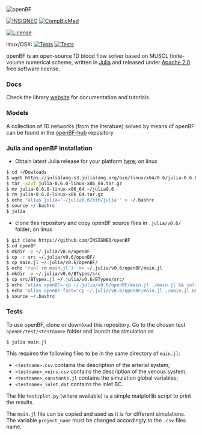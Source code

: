 ![openBF](https://alemelis.github.io/openbf.jl/images/openBF.svg)

[![INSIGNEO](https://img.shields.io/badge/-INSIGNEO-red.svg?logo=data%3Aimage%2Fpng%3Bbase64%2CiVBORw0KGgoAAAANSUhEUgAAAA4AAAAOCAQAAAC1QeVaAAABGElEQVQY012QvyvEcRzGH12p4%2BRHKW6Rugz%2BAnUWGQyUVYRBFuVMBgmL%2BBdsZzBQymT1YyDJxiaTG3RX576f1%2FubXPE23I8uz7M9z7vn6XlLkiRPhFmOuObK8t7BbpRRA19D3OF1Rt7GG%2B91Oxojwnm1jZAN49F0ZRjHKYQRFVMUcE4%2BOhs5YYUqt2wzqrCJc%2B%2BJZoeiTKkrTrNuiwqPeJiRJG8Pq%2BzQL0k2hduDiPFytyTZMj%2F2FY4lqdKLE4lv3JOSRI5qgAtJKqZwYvGM22RNsAPL1yaELM6LwhbOuf4hXOJ2qDhthrPWapHDKUV9kmyJX5xTJjz52ROynOH8Mle%2FtAVovs9xsPmWoHiQPW4oU%2BCJfRuoqX8d8dI8uuCeiQAAAABJRU5ErkJggg%3D%3D)](https://insigneo.org/)
[![CompBioMed](https://img.shields.io/badge/-CompBioMed-yellow.svg?logo=data%3Aimage%2Fpng%3Bbase64%2CiVBORw0KGgoAAAANSUhEUgAAAD4AAABgCAYAAABFRcHDAAAVEUlEQVR4Ad1cd5BV53W%2FmWScTMokGZeZTEpcMo7HGSeO4xLZlmVJEIqNQbLVwQYjoSIhGVkeeRxbsq0iJAQSoiwFsYAEorO97LIF2F2W7b0su8v2fVv2lXffva%2B%2FX845795dLu%2BZ4cFGvNUfh7u8Mu%2F%2BvlPO75zvfFeJRCIKACUcCipD3bVoOnsIVblbUZ27DY1n3kdv8xm4p0bAn2ExPz%2FXRf4J%2BHSlJn8HsrYtRu7O%2B5C3%2ByHk7XqI%2Fr4XOSl3I3%2FPT9BcfhyhYOA6wUeiEokkF%2FCO6ixkbV2A4vfXoei9Z1B04Gm6itBrzyJ%2F94Ooz34NwYD%2FmoALQJFwfLCI3Hzgfq%2BqlB5%2BHgWpjxDgtSjc%2FzhOizwh17z9z6By3zL4qjdAQAMWMNcCKhL0KpGQTwmM1CHsc5mLc3OBuyaHUbB3NQoF6JMC2JQiAf406t%2B%2FB3rh%2FQj73OZNXxV0JBIWsGHPeE1guAr%2BwQr42o%2FAW5eCCCLJAdxtt6Fw3xqSx2OAs8YzU9eh8eDd8BatQDjoM246HN%2B8Rbu6ole9Ca1oNdT0j8PX%2BgECw9XQz%2F%2FusoUL33xT54BVfupVCWBs6iboQkPjtR%2BswljaAmg530VwrBVxtGUBw%2BbsPqpAzfgCPPk%2FhFbyBLQz6xByDcG0hqQJboNd1Ry9JZiZJp6b%2BhTaj94PX84tBPpO0t7nyFS3IRLymxqOq3Fv3Q6opxQEbI1g7bO5R0IWS0kKmb7phuJ9yNnxIwZPZv%2BEyFj6Iug534GaswhqGoEZbUBcACYX8HsUT8ED8BTcB%2FbxOJ9JGpk2PZ%2FmVs4c%2BZUEuoL9a3H2vUfgzF4MLXch1Mxb4MmZj5C9Ny5w8%2F%2FByS6oJxToFS%2FRSyHzPQadnAQmEg7LdaCjEnk7f4R8SmFVh1bDk%2FbnrGmSv4FWvAaR6eAWiQvc350H92EF3qYDiEltyQx8pLeRgN9LKUwiueTuwGgjQs5BhNhXTS3GN2GK5hvhPqLA31tktYwkFMuNN5TsRx6xtLzUJ9B%2B6jHA74z%2FxTjAOVV5CleIqQdtTckP3NS2c3IIBe%2BuwukDTyF376PoTn8ECKjT4OJo2%2BrfU90U%2BT8JT9YtnLqSH7j5Rz1FdS5QOKrn7VuL%2FqPfRrDtMIIEIhIKWEDG9e9LpVCPKdCKfnoNDC9p8ngVgb7HJDBCXkbTlkDP%2BATc6f8I7dzzCDn6rprKvA17hLhIRI%2BEkx%2B4xzW5nrVckLqGgD%2BF%2FH1PCoGxZ8yHnjMPavZ8IiQfgyfn9hjwJjCO9trZX4jGvY2pSHbQLFKSZm%2F%2FAZWfP2PSIqA7j90HT%2FZtJN8luR2e3CXC3DxcqOhTa0zw5gKE3MP0mQVQTyrwdxckvX8L8Lqivcjddb9BVx%2FH8Kkl8OV8C6qANuU7BOz7QkW5ADG%2FbAa8wHAN1LRP0OL8A4KU%2FuS9ZAfO7aU88u%2F8Az9D1cFV0BgkgbUANzWfs1i0Gug%2Fh8uB%2B1qPyuusddb%2BnNB4d2MxclOWEXAiLYeXE%2FBb44PO%2FG%2B63gEP09e8JeDiwwSvn3%2BF87dUYhHi63PCx%2B1j%2FSjYswK5lMKaDv%2BYAloc4Fm3wpN%2Fj6H1%2F4mafPUmCHHxOqkwuYc0brpB5Ka1lxLpBUp3tTJjA7J2rUT94dWicau2qSTN%2BBK0sl8SsNfp7y9Pm3zQ1oigvZd8%2BxPyf1%2FbMcPMkxe0JY8PtFcgM%2BVeXPjgUahZUcDqFaauZn4dWvHD0M4%2BTeD%2FnUz%2BaxTlyTXKf0MW8c1oDT5Yafr33ADu091KyeFfoWTfSjiyFnKAizF3LkvFxCtfhrf5PdGw%2BHsWCVtF5n8i5Oi%2FCRH9%2BixseqV6Gospn9%2BFsYwfkp9%2Fm4DfHgs88yvi69wp9fcWy0J4yBLUjP%2BA5%2FQqRAL6zQhsJga%2BJg7c63EqBe89i%2B6j34cvl0w960rg8wj4V8GBzOTi3JHRSp%2BG%2B5hZg5ugkx%2B45QtdjaWo2b8A3tw742icmFna30I%2FL1zc0jPnyixG23MBuFmaTtr6cCb1QbizF0C7MsDlLBTT9vcUwkpZ4%2Fra3DF1TmvVuVuRu%2FsnGDm1yMjnptb5egf58ufB2rVEbutW0RwCbgDobz%2BPnO3fk7ZyT%2BZaeDnAZU2nMyOlfQlBe08CKSvJTd2nq8rZYy8ge9v30FR2HEH3yFFP3g84d3OqMsDP5w4Lbyp8dIAPd9dRT%2F0eqs4eg2tq5Ci%2Fpl14Q3yafVtKVA5uTFIGyj86wFvKjyFzywJUZm5EKOAzWkklUZKSs8gAvjBKS9tPfnSA1xXuQebWheDgFjb6a8GJTjLtT7GpG80I4udpf2qpxxGJzG3gDSUHpAtz7sTvwPvl0lVxDlBw%2By%2FxbylHsyjYpX8GnrPrEA56PxrAu%2BryZewj%2F92VmBjsgLCyyYtQM%2F7F4OO3wl20Eq7KF%2BFoeBtBo%2F0UmevAJ4cvSk%2Bdt4qrst9GhIFfKhIq6i5eDWf1K3A0pcDZvBOO%2Bo3wuyzFyNwFHgr6lfPpb4jG8%2FasQsf5Y9DLfw3nmSfhaE4h2QFn41Y46WqvfxPesSbMeVM3tTZ6qRm5KUuJwKxF1fv3w1X1WzhadjFgki0G%2BG1wFd1Pkf3EnAdu%2BXDTuSNk8j%2BBrXozXK1k1g1b4GzaFgVd9RLUwgegHlfgrd8994Gbvmo2JEart8DdTGDFtFPk6qKuiyfTaDikfQx6zWZYBn7mKnDz5vWRC3A1vk1gt4k%2FO%2Bvfgvv0CngyvsIkxsjlfwa9cr2UpvJDkbkK3PhwwD1MgWsDgd4SBV33JtS8paTpr4qmZ2ryT0Gv%2BO1lmwqyAHPV1COK2p0BBwF3ckCrfxtq%2Ft3RhmL2PBKzAXkntKyvwZG3HKM9tfD79Mt%2BPDz3gAfUEQpkb1Eg2w4HBTN3yZqoeecIaFOkTNVzbsNE%2Bp3I3%2FUjlB75X%2FS3lWPmh8NzC7g%2BXAlH3eti4q7GrezLTFGZqlqBE2fXqe8%2BmbEAJe89hYLUx6iGX4r64lQE%2FF4T%2FNxJZ%2B6uk6xxYWW6rZbS1S6zJI0BrhHwqczFKEpdRd2aFSg%2B%2BKzw%2FOq8bdMFTmQudFnDQV1xtaYySRGt%2B8nsQ1O9FMT%2ByPBvs%2F10W3T7KP3T0M4%2BD%2Bd4HxpKDzLHJ%2FA%2FpybGEnTW5GDOAA9Rj9xpUFIH0VG%2Fs1%2F2v7TStQTy8wJ2BvgisQRv7fbpqN5Vm0vgeZv5GaG8jvEBk8fPAeBNKczQJKr7JtogZKb5ADwEUstbDI0Cmgj7PndhunNN4CI1BTsI9CoZ7ucTDjM3EUliUw%2BIqZOPv0PgN2Oq6QRG2rsxcPogejYr6NlxG3pSbiH5Jsmt6HnnrzFYepI%2B04WhxgbY2jvReS4vOvq97zEZMNDcZtkaTu6orl5MI21vIuBk7o3b4ddUxTc5MM9x8otwnroVzrTbSe6A4%2BQ34EyfD9%2FUEAL%2BkBLQNSXg9ZHoyoXszVTWrpTJqaGLNZgTwL22eiOd7ZKr18Y3HlL00sfhyfw3MvEFJOTrGZ%2BGTtvFQCyg%2Fs7z5nkWMvcPcJOCG8s1AzcC3E6mq0JiOK15J1qg17wjkw5MVc09cW%2FzjA%2BbOzAsfQ3nyceXi8lXpK1HMOAzbya5ubp3vAX22ldhRnheBFfdRripFJWJiMxvRdvLI3VR4KGgfC8cDinDjU0Yaq7HueMvSBen%2BOA68BiZae5JqvGZD2oDpQT%2BFdG6SV%2BdJK6a1%2BAufQwe6rtFjJ1SFp%2FHo1yqKId7bEz%2BX5m1iUz9x6L1qdFemEVMMmo8dgJ5tEZM3dH4joAX7bMbUG3OaU8bOIOgZxja5Cj6LlTDr%2FtnGhlnDhHw5aT15RjuqTOBJ62Px4DnEtXddiDq8y07mdVJ20msoO4N%2BvttTFS9BVdXBgL2tvV%2B55DCwbCzJheZ2%2B9Fxta70d10ZiafWyWpgMeA99aSiRcsg6uWanTD7Lm1zEFQipkWsoDGTbDXvEqvb6KF2o%2BJhj3oLn0Ndenr0Ft7EggH4vu4ucOKSDIBN0e4KKilf05KU%2Ffph2gBNsLVfoA1LiKLIC3nXbwQ4hou4gFq6w64W6JMkIkRcwRtqAy%2ByQ4EtYmjkXAg%2FqnEmwnc1E5wvA1q%2Bt8LT5c9s%2BM8o5ovh%2BX89h7xc1f7IQK%2FmReBqa5Udwyee3QzsiX6et0G%2BZwsTschWohycA%2FAYg2R8OwAv8aOUNzZc19HurFhuJhTmWg9pI5aSAkfwwp6bOA0qPWXgEtbZ8u7rGnWuGjeSS7AjFBa1FIPbDcWa4NYjLvrhFhCJBy8kakKBnsDwC%2FroujlL0JN%2ByQ8uUstU4wQU%2FrD0w9%2Bj31eXfarqEl7Dm0Fv4ezOw%2Be3lw4W%2FdJgLQbgdHZvJ0XgsEzUxQrYEuyWt6HpHFT22Ftcr0nd6G0k80yNDBaD6s5WhfB%2FKEQkZqyU68ja8dDyN65AvaxAcjrAY2sY2yNf7KdMkEWpmrZBTYa9cEOXgBxF09fEbg%2FkCj4aaB0DYdCpq8nBpxHuBisjGmn%2FxO0sl%2Bbphij6RhrIRbHnRjZitr9AEZ6G2ZOIBsy1NgM3T5mD7r6yNRPEXDiC83Szo5qn9JoUI%2ByPiQO%2FvpNnbeHxL%2Fz7pIrD%2FIlogHecmYSwwULP23AHCziq2NoELa2dkuscPXVY7J6s5TEnCHYCjhlcvywgJ%2FlyB7r3xUvSe9connmlxFyXLqmGzB%2FrP1COnJ3PUDyIFrPG9MTAj6s9FdVIRQIWIb8bR098IwPQbuUSXRZKkTOBGIBIa%2Fjs4kseuKU1fRv%2BiE%2BF8rzqSr31E%2BvvOYTRebNXWo5I304LlZqC3bCjLjjFy9iqr%2FfSmMjESpwGhAKclDyK5QiORMYmqcCqfOI5RDvbIKPPTuW8a8c1ORYpV75GvfMEwI%2B2tcsPbiCvY%2BgjCYsQpz2fD7SdjWuvLmg368MNzWBf98sjx1NewyNc29gPbhwmvn92QNvDWwD56OBLW%2BZUXsfxNVBxwJ3TAzKkEFh6qNynMtHFsPtKarg7ObnzBvTXS5ltK1t2pXCYQp%2B1SVGX0Byv0R7v6N31js68YmLAE%2FsjKgJxqu5lJJDvyDwq1F08Glcqi%2FDGAG%2FMvJKYBsdxWSvCSoiQXCkpQPeiU7O90J4pEpsfRdhv2dWGxuWx5R4G941UtkSI383JAycGxOVWW9J%2F61g32rUnNyFkC%2BgxAM%2B0dMD16jNsigjZPqhYFjxjtUZjZHdQne1gZJZnY6%2B4jTwm%2BLbEtEzvsARPQETm0kjrRUnjOfIPMCR3QQWs0hs5l4ydwvw5mYEdK%2F8rXZnSa%2Bf0xtfAy5Lz362gEc4lTFpMebaFiJM1VQiudTUJHVZCfiD0mvn7itbAYCY%2FXRuWXGAi1kMtzsa7Pyq4mrbx%2BbOHN%2BI8gEz2M428M9CzfyGHI6NBLSEfsTUhOoYs3NgK9j7MIrffwaaap93JbkI%2BiSix0R6W0cHdIdT8rd1JzdFTF631Zlan0VTv7CBgP9z9NTRuV%2FGUtUE%2FLwq5x3O5aJ5W18L4kV0W3t7DHDO955JpqymBUn7m6O7VH5CbGIfonOjwW0P%2BfjHWevXPbppaoLoqtFnX25uK1kKGonoly7hSkvgKO%2B2jcX067jK40jPvu7pL77hRzFYeXrbcZlXZcrKEX7mvYSBGw%2FWeZRPKcu2ksc5XmNagwnQZbPZrwRuJ3bnHB42F2SGHwz0wHbuZW55STXHLnAjJh%2FzcAse7mHhRUjcnKzRu75oL%2FL2%2FFh4e5sR3U0t2qYjuhU4g7YPDMRYgss2geHqXKjtu2CvI5fsTkPkBk41xp76T%2FsLkj%2FmVtN1r%2Bg0Px%2Fs5C0lfvwCBbpV01vI4XCYAxtH9BjgbrICsoYY4D43M8AueEcvGO2uTWbzgu%2FxBoH3nyPQf0nyVzyQf%2F3AL8sUVKgQ%2BBXE5H4KHhsNUToKB0NUlzci3ncosK3hAHdl%2BgsHg7RYzTJPr3YdJ3KzHu6OwwibRQwiNwK8jED%2FiZwDN7eKkDhwK3cf65cAV0QH83NSfoiO6kz4VI8y2tqGeLsgusOhjHXMUFwruWmCX%2FcpIe%2FkPG5mygbneLPpkjeo8VP8gKovIjjejtnqfnbV5iE7ZRkFuXVCY2uz98A1YjOaFCEr13er04tCEkNxnSPRoKbbGmW7i1vYYSvfSBy4eWxSzfo6glM9swaczZtPP%2FC5l%2BKDzyF721LwYsQbEvRrGhUqLXHdgCs8dgPzO2pPFuzVL0IfrUbCwC0n%2Fy%2FmGG3l28EnFG4UuHVOVlXKTvxeujMlh56TB2o1lx1B0O%2B1aJVr95Gm5rjAZVGap9%2BzzO%2BEvM6EmpTTwPiIJDcWmbl5aAgg5B6ZDeAWUDpR1%2FJTr8gj1HhSihsWFWmvwT7WNwMmECAO3whxgVgL4vfM9pWIb6oLU9W%2FgTZ4NiGtRyOmbp8njzNJ%2BzujQFmAsGfMfuPAY8EHfBrndwJ%2Fl5HmHpaubGvFcWjuyTUAyMfbGbjFDUytc7NSdzqtmaCvkEtY2aK6OvgZUhRdtc5MuI9GO6uezG%2FQdUmClVniOx59beX8FBLWOl2fFE7Pj2RpqTgmw0R%2Brxb3u1NEcx1DQxYyxANM3LRQe3NwFcAWCmycOBokLS9i0MbzIJYhnFBvO3GfZ%2FG4Jo7ymTfWOhMd7tNxHS%2FjJOmv42I9aZLSYSjonymknC5lrLNrGnjYjE%2BOXkxRoPM7TZIU5N%2BK6bPz550Tg9ZnLaoZnyHw3yTgd5HG%2F3%2BAX8nBWfhGWsqOkuk%2FKYVNPpEdFg6EhamP4HzGG2i%2FkIHxoU64JkZAndm4mvUNl8HTdTjuewG%2FTn2CWjSU7gc3RC3btN6Wg0bPbWmsj8%2B%2BxOzDsQXwkwvKTr7MJa1wfL4y88vZcS%2Fx%2FhWUEX6OsmMvo6X8OHqbS8HPqRq91ITJkV5MDrVhsGIDJnoriR4PwdbfwpsaPGTMHV%2BpElUqlmLSWXDqosyqerK%2F%2FSE%2Bmsxap7PwJPTEUBd4c4JpLlsCsz9OgTwwnJ2yFJlb5olkbVmArK2LiRsskkc9ZO%2B4j16%2Fg16fL%2F39c8dflBlb19SoZVPSQmBCpGUOcJzSguOtH%2FJMaiTu9g%2BTH%2B7o2Ppb0dNUItGfj4RyS4sXhdMhxwM%2BF1uTv1202t1QJObM2uX7j%2BdisU%2FZLHwQ7oMKPzX3pj7z4eqbf9FWNM%2FSMQHiaygYYFBXsajw1TcNA0NV0MpfAF9vFvA4gZDFtIgEvvOHP%2F9%2FOwxAYp2RnIUAAAAASUVORK5CYII%3D)](http://www.compbiomed.eu/)

[![License](https://img.shields.io/badge/License-Apache%202.0-blue.svg)](https://opensource.org/licenses/Apache-2.0)

linux/OSX: [![Tests](https://img.shields.io/badge/julia%20v0.3.11-Tests%20pass-brightgreen.svg)](https://julialang.org/downloads/oldreleases.html)
[![Tests](https://img.shields.io/badge/julia%20v0.6.0-Tests%20pass-brightgreen.svg)](https://julialang.org/downloads/)

openBF is an open-source 1D blood flow solver based on MUSCL finite-volume numerical scheme, written in [Julia](https://julialang.org/downloads/) and released under [Apache 2.0](http://www.apache.org/licenses/LICENSE-2.0) free software license.


### Docs

Check the library [website](https://INSIGNEO.github.io/openBF/Docs/index.html) for documentation and tutorials.


### Models

A collection of 1D networks (from the literature) solved by means of openBF can be found in the [openBF-hub](https://github.com/alemelis/openBF-hub) repository


### Julia and openBF installation

- Obtain latest Julia release for your platform [here](https://julialang.org/downloads/); on linux
```bash
$ cd ~/Dowloads
$ wget https://julialang-s3.julialang.org/bin/linux/x64/0.6/julia-0.6.0-linux-x86_64.tar.gz
$ tar -xzvf julia-0.6.0-linux-x86_64.tar.gz
$ mv julia-0.6.0-linux-x86_64 ~/julia0.6
$ rm julia-0.6.0-linux-x86_64.tar.gz
$ echo "alias julia='~/julia0.6/bin/julia'" > ~/.bashrc
$ source ~/.bashrc
$ julia
```

- clone this repository and copy openBF source files in `.julia/v0.6/` folder; on linux
```bash
$ git clone https://github.com/INSIGNEO/openBF
$ cd openBF
$ mkdir -p ~/.julia/v0.6/openBF
$ cp -r src ~/.julia/v0.6/openBF/
$ cp main.jl ~/.julia/v0.6/openBF/
$ echo 'run(`rm main.jl`)' >> ~/.julia/v0.6/openBF/main.jl
$ mkdir -p ~/.julia/v0.6/BTypes/src
$ cp src/BTypes.jl ~/.julia/v0.6/BTypes/src/
$ echo "alias openBF='cp ~/.julia/v0.6/openBF/main.jl ./main.jl && julia main.jl $1'" >> ~/.bashrc
$ echo "alias openBF-fast='cp ~/.julia/v0.6/openBF/main.jl ./main.jl && julia --check-bounds=no --math-mode=fast main.jl $1'" >> ~/.bashrc
$ source ~/.bashrc
```

### Tests

To use openBF, clone or download this repository. Go to the chosen test `openBF/test/<testname>` folder and launch the simulation as

```
$ julia main.jl
```

This requires the following files to be in the same directory of `main.jl`:

- `<testname>.csv` contains the description of the arterial system;
- `<testname>_veins.csv` contains the description of the venous system;
- `<testname>_constants.jl` contains the simulation global variables;
- `<testname>_inlet.dat` contains the inlet BC.

The file `test/plot.py` (where available) is a simple matplotlib script to print the results.

The `main.jl` file can be copied and used as it is for different simulations. The variable `project_name` must be changed accordingly to the `.csv` files name.
